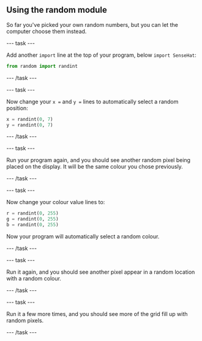 ## Using the random module

So far you've picked your own random numbers, but you can let the computer choose them instead.

--- task ---

Add another `import` line at the top of your program, below `import SenseHat`:

```python
from random import randint
```

--- /task ---

--- task ---

Now change your `x =` and `y =` lines to automatically select a random position:

```python
x = randint(0, 7)
y = randint(0, 7)
```

--- /task ---

--- task ---

Run your program again, and you should see another random pixel being placed on the display. It will be the same colour you chose previously.

--- /task ---

--- task ---

Now change your colour value lines to:

```python
r = randint(0, 255)
g = randint(0, 255)
b = randint(0, 255)
```

Now your program will automatically select a random colour.

--- /task ---

--- task ---

Run it again, and you should see another pixel appear in a random location with a random colour.

--- /task ---

--- task ---

Run it a few more times, and you should see more of the grid fill up with random pixels.

--- /task ---

